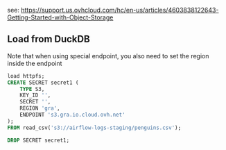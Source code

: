 see: https://support.us.ovhcloud.com/hc/en-us/articles/4603838122643-Getting-Started-with-Object-Storage

## Load from DuckDB

Note that when using special endpoint, you also need to set the region inside the endpoint

```sql
load httpfs;
CREATE SECRET secret1 (
    TYPE S3,
    KEY_ID '',
    SECRET '',
    REGION 'gra',
    ENDPOINT 's3.gra.io.cloud.ovh.net'
);
FROM read_csv('s3://airflow-logs-staging/penguins.csv');
```

```sql
DROP SECRET secret1;
```
